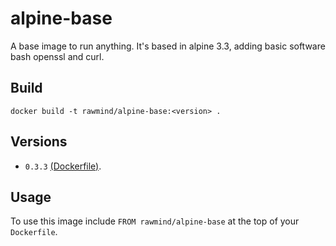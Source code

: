 alpine-base
=============

A base image to run anything. It's based in alpine 3.3, adding basic software bash openssl and curl.

## Build

```
docker build -t rawmind/alpine-base:<version> .
```

## Versions

- `0.3.3` [(Dockerfile)](https://github.com/rawmind0/alpine-base/blob/master/Dockerfile).

## Usage

To use this image include `FROM rawmind/alpine-base` at the top of your `Dockerfile`.

